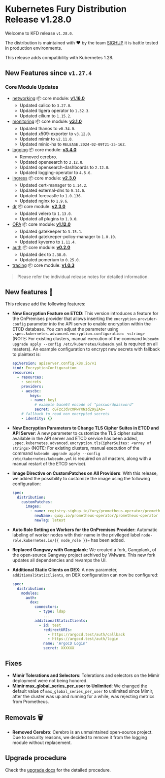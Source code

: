 # Kubernetes Fury Distribution Release v1.28.0

Welcome to KFD release `v1.28.0`.

The distribution is maintained with ❤️ by the team [SIGHUP](https://sighup.io/) it is battle tested in production environments.

This release adds compatibility with Kubernetes 1.28.

## New Features since `v1.27.4`

### Core Module Updates

- [networking](https://github.com/sighupio/fury-kubernetes-networking) 📦 core module: [**v1.16.0**](https://github.com/sighupio/fury-kubernetes-networking/releases/tag/v1.16.0)
  - Updated calico to `3.27.0`.
  - Updated tigera operator to `1.32.3`.
  - Updated cilium to `1.15.2`.
- [monitoring](https://github.com/sighupio/fury-kubernetes-monitoring) 📦 core module: [**v3.1.0**](https://github.com/sighupio/fury-kubernetes-monitoring/releases/tag/vTBD)
  - Updated thanos to `v0.34.0`.
  - Updated x509-exporter to `v3.12.0`.
  - Updated mimir to `v2.11.0`.
  - Updated minio-ha to `RELEASE.2024-02-09T21-25-16Z`.
- [logging](https://github.com/sighupio/fury-kubernetes-logging) 📦 core module: [**v3.4.0**](https://github.com/sighupio/fury-kubernetes-logging/releases/tag/v3.4.0)
  - Removed cerebro.
  - Updated opensearch to `2.12.0`.
  - Updated opensearch-dashboards to `2.12.0`.
  - Updated logging-operator to `4.5.6`.
- [ingress](https://github.com/sighupio/fury-kubernetes-ingress) 📦 core module: [**v2.3.0**](https://github.com/sighupio/fury-kubernetes-ingress/releases/tag/v2.3.0)
  - Updated cert-manager to `1.14.2`.
  - Updated external-dns to `0.14.0`.
  - Updated forecastle to `1.0.136`.
  - Updated nginx to `1.9.6`.
- [dr](https://github.com/sighupio/fury-kubernetes-dr) 📦 core module: [**v2.3.0**](https://github.com/sighupio/fury-kubernetes-dr/releases/tag/v2.3.0)
  - Updated velero to `1.13.0`.
  - Updated all plugins to `1.9.0`.
- [OPA](https://github.com/sighupio/fury-kubernetes-opa) 📦 core module: [**v1.12.0**](https://github.com/sighupio/fury-kubernetes-opa/releases/tag/v1.12.0)
  - Updated gatekeeper to `3.15.1`.
  - Updated gatekeeper-policy-manager to `1.0.10`.
  - Updated kyverno to `1.11.4`.
- [auth](https://github.com/sighupio/fury-kubernetes-auth) 📦 core module: [**v0.2.0**](https://github.com/sighupio/fury-kubernetes-auth/releases/tag/v0.2.0)
  - Updated dex to `2.38.0`.
  - Updated pomerium to `0.25.0`.
- [tracing](https://github.com/sighupio/fury-kubernetes-tracing) 📦 core module: [**v1.0.3**](https://github.com/sighupio/fury-kubernetes-tracing/releases/tag/v1.0.3)

> Please refer the individual release notes for detailed information.

## New features 🌟

This release add the following features:

- **New Encryption Feature on ETCD**: This version introduces a feature for the OnPremises provider that allows inserting the `encryption-provider-config` parameter into the API server to enable encryption within the ETCD database. You can adjust the parameter using `.spec.kubernetes.advanced.encryption.configuration: <string>` (NOTE: For existing clusters, manual execution of the command `kubeadm upgrade apply --config /etc/kubernetes/kubeadm.yml` is required on all masters). An example configuration to encrypt new secrets with fallback to plaintext is:
  ```yaml
  apiVersion: apiserver.config.k8s.io/v1
  kind: EncryptionConfiguration
  resources:
    - resources:
      - secrets
      providers:
      - aescbc:
          keys:
          - name: key1
            # example base64 encode of "passwordpassword"
            secret: cGFzc3dvcmRwYXNzd29yZAo=
      # fallback to read non encrypted secrets
      - identity: {}
  ```

- **New Encryption Parameters to Change TLS Cipher Suites in ETCD and API Server**: A new parameter to customize the TLS cipher suites available in the API server and ETCD service has been added, `.spec.kubernetes.advanced.encryption.tlsCipherSuites: <array of strings>` (NOTE: For existing clusters, manual execution of the command `kubeadm upgrade apply --config /etc/kubernetes/kubeadm.yml` is required on all masters, along with a manual restart of the ETCD service).
- **Image Directive on CustomPatches on All Providers**: With this release, we added the possibility to customize the image using the following configuration:
  ```yaml
  spec:
    distribution:
      customPatches:
        images:
          - name: registry.sighup.io/fury/prometheus-operator/prometheus-operator
            newName: quay.io/prometheus-operator/prometheus-operator
            newTag: latest
  ```
- **Auto Role Setting on Workers for the OnPremises Provider**: Automatic labeling of worker nodes with their name in the privileged label `node-role.kubernetes.io/{{ node_role }}=` has been added.
- **Replaced Gangway with Gangplank**: We created a fork, Gangplank, of the open-source Gangway project archived by VMware. This new fork updates all dependencies and revamps the UI.
- **Additional Static Clients on DEX**: A new parameter, `additionalStaticClients`, on DEX configuration can now be configured:
  ```yaml
  spec:
    distribution:
      modules:
        auth:
          dex: 
            connectors:
              - type: ldap
                ...
            additionalStaticClients:
              - id: test
                redirectURIs:
                  - https://argocd.test/auth/callback
                  - https://argocd.test/auth/login
                name: 'ArgoCD Login'
                secret: XXXXXX
  ```

## Fixes

- **Mimir Tolerations and Selectors**: Tolerations and selectors on the Mimir deployment were not being honored.
- **Mimir max_global_series_per_user to Unlimited**: We changed the default value of `max_global_series_per_user` to unlimited since Mimir, after the cluster was up and running for a while, was rejecting metrics from Prometheus.

## Removals 🗑️

- **Removed Cerebro**: Cerebro is an unmaintained open-source project. Due to security reasons, we decided to remove it from the logging module without replacement.

## Upgrade procedure

Check the [upgrade docs](https://github.com/sighupio/furyctl/tree/main/docs/upgrades/kfd/README.md) for the detailed procedure.
